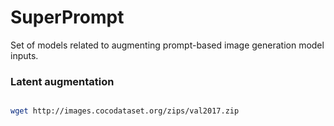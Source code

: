 # SuperPrompt

Set of models related to augmenting prompt-based image generation model inputs.

### Latent augmentation

```bash

wget http://images.cocodataset.org/zips/val2017.zip

```